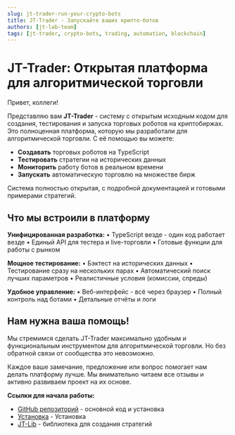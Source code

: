 ```yaml
---
slug: jt-trader-run-your-crypto-bots
title: JT-Trader - Запускайте ваших крипто-ботов
authors: [jt-lab-team]
tags: [jt-trader, crypto-bots, trading, automation, blockchain]
---
```


# JT-Trader: Открытая платформа для алгоритмической торговли

Привет, коллеги!

Представляю вам **JT-Trader** - систему с открытым исходным кодом для создания, тестирования и запуска торговых роботов на криптобиржах. Это полноценная платформа, которую мы разработали для алгоритмической торговли. С её помощью вы можете:
- **Создавать** торговых роботов на TypeScript
- **Тестировать** стратегии на исторических данных
- **Мониторить** работу ботов в реальном времени
- **Запускать** автоматическую торговлю на множестве бирж

Система полностью открытая, с подробной документацией и готовыми примерами стратегий.

## Что мы встроили в платформу

**Унифицированная разработка:**
• TypeScript везде - один код работает везде
• Единый API для тестера и live-торговли
• Готовые функции для работы с рынком

**Мощное тестирование:**
• Бэктест на исторических данных
• Тестирование сразу на нескольких парах
• Автоматический поиск лучших параметров
• Реалистичные условия (комиссии, спреды)

**Удобное управление:**
• Веб-интерфейс - всё через браузер
• Полный контроль над ботами
• Детальные отчёты и логи


## Нам нужна ваша помощь!

Мы стремимся сделать JT-Trader максимально удобным и функциональным инструментом для алгоритмической торговли. Но без обратной связи от сообщества это невозможно.

Каждое ваше замечание, предложение или вопрос помогает нам делать платформу лучше. Мы внимательно читаем все отзывы и активно развиваем проект на их основе.

**Ссылки для начала работы:**
- [GitHub репозиторий](https://github.com/jt-lab-com/jt-trader) - основной код и установка
- [Установка](https://github.com/jt-lab-com/jt-trader#-installation) - Установка
- [JT-Lib](https://github.com/jt-lab-com/jt-lib) - библиотека для создания стратегий



